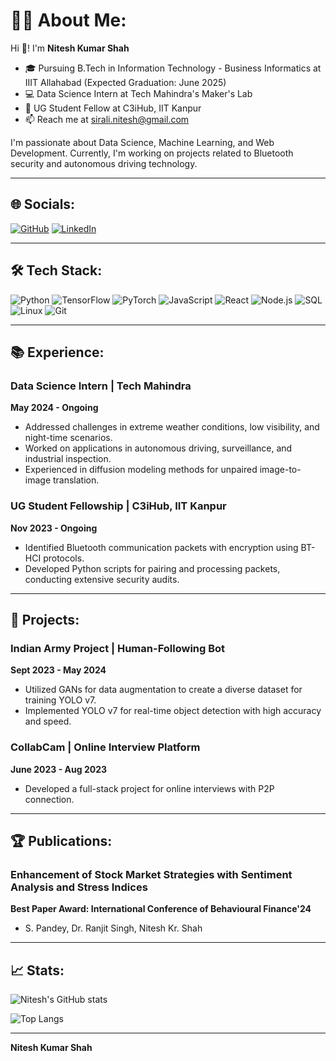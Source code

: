 # 🦸‍♂️ About Me:

Hi 👋! I'm **Nitesh Kumar Shah**

- 🎓 Pursuing B.Tech in Information Technology - Business Informatics at IIIT Allahabad (Expected Graduation: June 2025)
- 💻 Data Science Intern at Tech Mahindra's Maker's Lab
- 🔬 UG Student Fellow at C3iHub, IIT Kanpur
- 📫 Reach me at [sirali.nitesh@gmail.com](mailto:sirali.nitesh@gmail.com)

I'm passionate about Data Science, Machine Learning, and Web Development. Currently, I'm working on projects related to Bluetooth security and autonomous driving technology.

---

## 🌐 Socials:

[![GitHub](https://img.shields.io/badge/GitHub-333?style=for-the-badge&logo=github)](https://github.com/rbhdsks)
[![LinkedIn](https://img.shields.io/badge/LinkedIn-0A66C2?style=for-the-badge&logo=linkedin)](https://linkedin.com/in/niteshkumarshah/)

---

## 🛠️ Tech Stack:

![Python](https://img.shields.io/badge/Python-3776AB?style=for-the-badge&logo=python&logoColor=white)
![TensorFlow](https://img.shields.io/badge/TensorFlow-FF6F00?style=for-the-badge&logo=tensorflow&logoColor=white)
![PyTorch](https://img.shields.io/badge/PyTorch-EE4C2C?style=for-the-badge&logo=pytorch&logoColor=white)
![JavaScript](https://img.shields.io/badge/JavaScript-F7DF1E?style=for-the-badge&logo=javascript&logoColor=black)
![React](https://img.shields.io/badge/React-61DAFB?style=for-the-badge&logo=react&logoColor=black)
![Node.js](https://img.shields.io/badge/Node.js-339933?style=for-the-badge&logo=nodedotjs&logoColor=white)
![SQL](https://img.shields.io/badge/SQL-4479A1?style=for-the-badge&logo=postgresql&logoColor=white)
![Linux](https://img.shields.io/badge/Linux-FCC624?style=for-the-badge&logo=linux&logoColor=black)
![Git](https://img.shields.io/badge/Git-F05032?style=for-the-badge&logo=git&logoColor=white)

---

## 📚 Experience:

### Data Science Intern | Tech Mahindra
**May 2024 - Ongoing**

- Addressed challenges in extreme weather conditions, low visibility, and night-time scenarios.
- Worked on applications in autonomous driving, surveillance, and industrial inspection.
- Experienced in diffusion modeling methods for unpaired image-to-image translation.

### UG Student Fellowship | C3iHub, IIT Kanpur
**Nov 2023 - Ongoing**

- Identified Bluetooth communication packets with encryption using BT-HCI protocols.
- Developed Python scripts for pairing and processing packets, conducting extensive security audits.

---

## 📂 Projects:

### Indian Army Project | Human-Following Bot
**Sept 2023 - May 2024**

- Utilized GANs for data augmentation to create a diverse dataset for training YOLO v7.
- Implemented YOLO v7 for real-time object detection with high accuracy and speed.

### CollabCam | Online Interview Platform
**June 2023 - Aug 2023**

- Developed a full-stack project for online interviews with P2P connection.

---

## 🏆 Publications:

### Enhancement of Stock Market Strategies with Sentiment Analysis and Stress Indices
**Best Paper Award: International Conference of Behavioural Finance'24**

- S. Pandey, Dr. Ranjit Singh, Nitesh Kr. Shah

---

## 📈 Stats:

![Nitesh's GitHub stats](https://github-readme-stats.vercel.app/api?username=rbhdsks&show_icons=true&theme=radical)

![Top Langs](https://github-readme-stats.vercel.app/api/top-langs/?username=rbhdsks&layout=compact&theme=radical)

---

**Nitesh Kumar Shah**

